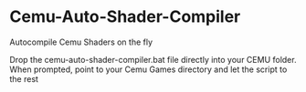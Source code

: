 # Cemu-Auto-Shader-Compiler
Autocompile Cemu Shaders on the fly

Drop the cemu-auto-shader-compiler.bat file directly into your CEMU folder. 
When prompted, point to your Cemu Games directory and let the script to the rest
